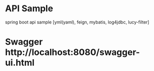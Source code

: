 # API Sample
spring boot api sample [yml(yaml), feign, mybatis, log4jdbc, lucy-filter]

# Swagger http://localhost:8080/swagger-ui.html